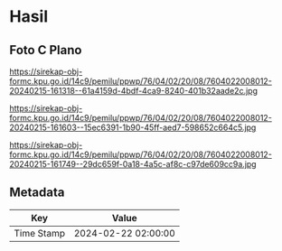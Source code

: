 # Hasil

## Foto C Plano

https://sirekap-obj-formc.kpu.go.id/14c9/pemilu/ppwp/76/04/02/20/08/7604022008012-20240215-161318--61a4159d-4bdf-4ca9-8240-401b32aade2c.jpg

https://sirekap-obj-formc.kpu.go.id/14c9/pemilu/ppwp/76/04/02/20/08/7604022008012-20240215-161603--15ec6391-1b90-45ff-aed7-598652c664c5.jpg

https://sirekap-obj-formc.kpu.go.id/14c9/pemilu/ppwp/76/04/02/20/08/7604022008012-20240215-161749--29dc659f-0a18-4a5c-af8c-c97de609cc9a.jpg


## Metadata

| Key        | Value               |
| ---------- | ------------------- |
| Time Stamp | 2024-02-22 02:00:00 |



